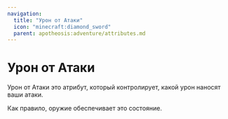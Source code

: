 ```yaml
---
navigation:
  title: "Урон от Атаки"
  icon: "minecraft:diamond_sword"
  parent: apotheosis:adventure/attributes.md
---
```


# Урон от Атаки

<Color id="blue">Урон от Атаки</Color> это атрибут, который контролирует, какой урон наносят ваши атаки.

Как правило, оружие обеспечивает это состояние.


